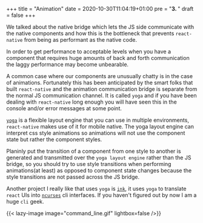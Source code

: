 +++
title = "Animation"
date = 2020-10-30T11:04:19+01:00
pre = "<b>3. </b>"
draft = false
+++

We talked about the native bridge which lets the JS side communicate with the native components and how this is the
bottleneck that prevents `react-native` from being as performant as the native code.

In order to get performance to acceptable levels when you have a component that requires huge amounts of back and forth
communication the laggy performance may become unbearable.

A common case where our components are unusually chatty is in the case of animations. Fortunately this has been
anticipated by the smart folks that built `react-native` and the animation communication bridge is separate from the
normal JS communication channel. It is called `yoga` and if you have been dealing with `react-native` long enough you
will have seen this in the console and/or error messages at some point.

[`yoga`](https://yogalayout.com/) is a flexible layout engine that you can use in multiple environments, `react-native`
makes use of it for mobile native. The yoga layout engine can interpret css style animations so animations will not use
the component state but rather the component styles.

Planinly put the transition of a component from one style to another is generated and transmitted over the `yoga layout
engine` rather than the JS bridge, so you should try to use style transitions when performing animations(at least) as
opposed to component state changes because the style transitions are not passed across the JS bridge.

Another project I really like that uses `yoga` is [`ink`](https://github.com/vadimdemedes/ink), it uses `yoga` to
translate `react` UIs into [`ncurses`](https://tldp.org/HOWTO/NCURSES-Programming-HOWTO/) cli interfaces. If you haven't figured out by now I am a huge `cli` geek.

{{< lazy-image image="command_line.gif" lightbox=false />}}
